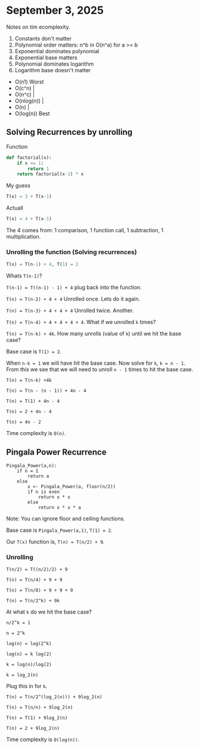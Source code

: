# September 3, 2025
Notes on tim ecomplexity.
1.  Constants don't matter
2.  Polynomial order matters: n^b in O(n^a) for a >= b
3.  Exponential dominates polynomial
4.  Exponential base matters
5.  Polynomial dominates logarithm
6.  Logarithm base doesn't matter



*   O(n1)            Worst
*   O(c^n)             |
*   O(n^c)             |
*   O(nlog(n))         |
*   O(n)               |
*   O(log(n))        Best

## Solving Recurrences by unrolling

Function
```python
def factorial(x):
    if x <= 1:
        return 1
    return factorial(x-1) * x
```


My guess
```python
T(x) = 3 + T(x-1)
```

Actuall
```python
T(x) = 4 + T(x-1)
```

The 4 comes from: 1 comparison, 1 function call, 1 subtraction, 1 multiplication.


### Unrolling the function (Solving recurrences)

```python
T(x) = T(n-1) + 4, T(1) = 2
```

Whats `T(n-1)`?

`T(n-1) = T((n-1) - 1) + 4` plug back into the function.

`T(n) = T(n-2) + 4 + 4` Unrolled once. Lets do it again.

`T(n) = T(n-3) + 4 + 4 + 4` Unrolled twice. Another.

`T(n) = T(n-4) + 4 + 4 + 4 + 4`. What if we unrolled `k` times?

`T(n) = T(n-k) + 4k`. How many unrolls (value of `k`) until we hit the base case?

Base case is `T(1) = 2`.

When `n-k = 1` we will have hit the base case. Now solve for `k`, `k = n - 1`. From this we see that we will need to unroll `n - 1` times to hit the base case.

`T(n) = T(n-k) +4k`

`T(n) = T(n - (n - 1)) + 4n - 4`

`T(n) = T(1) + 4n - 4`

`T(n) = 2 + 4n - 4`

`T(n) = 4n - 2`

Time complexity is `O(n)`.



## Pingala Power Recurrence

```
Pingala_Power(a,n):
    if n = 1
        return a
    else
        x <- Pingala_Power(a, floor(n/2))
        if n is even
            return x * x
        else
            return x * x * a
```

Note: You can ignore floor and ceiling functions.

Base case is `Pingala_Power(a,1)`, `T(1) = 2`.

Our `T(x)` function is, `T(n) = T(n/2) + 9`.

### Unrolling
`T(n/2) = T((n/2)/2) + 9`

`T(n) = T(n/4) + 9 + 9`

`T(n) = T(n/8) + 9 + 9 + 9`

`T(n) = T(n/2^k) + 9k`

At what `k` do we hit the base case?

`n/2^k = 1`

`n = 2^k`

`log(n) = log(2^k)`

`log(n) = k log(2)`

`k = log(n)/log(2)`

`k = log_2(n)`

Plug this in for `k`.

`T(n) = T(n/2^(log_2(n))) + 9log_2(n)`

`T(n) = T(n/n) + 9log_2(n)`

`T(n) = T(1) + 9log_2(n)`

`T(n) = 2 + 9log_2(n)`

Time complexity is `O(log(n))`.